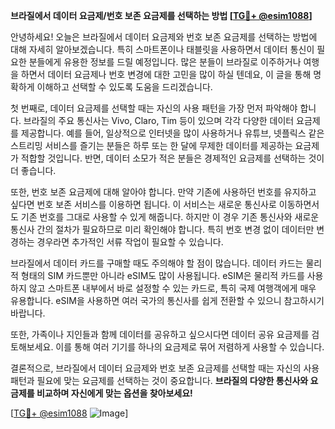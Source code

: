 **브라질에서 데이터 요금제/번호 보존 요금제를 선택하는 방법 [[TG💪+ @esim1088](https://t.me/s/esim1088)]**

안녕하세요! 오늘은 브라질에서 데이터 요금제와 번호 보존 요금제를 선택하는 방법에 대해 자세히 알아보겠습니다. 특히 스마트폰이나 태블릿을 사용하면서 데이터 통신이 필요한 분들에게 유용한 정보를 드릴 예정입니다. 많은 분들이 브라질로 이주하거나 여행을 하면서 데이터 요금제나 번호 변경에 대한 고민을 많이 하실 텐데요, 이 글을 통해 명확하게 이해하고 선택할 수 있도록 도움을 드리겠습니다.

첫 번째로, 데이터 요금제를 선택할 때는 자신의 사용 패턴을 가장 먼저 파악해야 합니다. 브라질의 주요 통신사는 Vivo, Claro, Tim 등이 있으며 각각 다양한 데이터 요금제를 제공합니다. 예를 들어, 일상적으로 인터넷을 많이 사용하거나 유튜브, 넷플릭스 같은 스트리밍 서비스를 즐기는 분들은 하루 또는 한 달에 무제한 데이터를 제공하는 요금제가 적합할 것입니다. 반면, 데이터 소모가 적은 분들은 경제적인 요금제를 선택하는 것이 더 좋습니다.

또한, 번호 보존 요금제에 대해 알아야 합니다. 만약 기존에 사용하던 번호를 유지하고 싶다면 번호 보존 서비스를 이용하면 됩니다. 이 서비스는 새로운 통신사로 이동하면서도 기존 번호를 그대로 사용할 수 있게 해줍니다. 하지만 이 경우 기존 통신사와 새로운 통신사 간의 절차가 필요하므로 미리 확인해야 합니다. 특히 번호 변경 없이 데이터만 변경하는 경우라면 추가적인 서류 작업이 필요할 수 있습니다.

브라질에서 데이터 카드를 구매할 때도 주의해야 할 점이 많습니다. 데이터 카드는 물리적 형태의 SIM 카드뿐만 아니라 eSIM도 많이 사용됩니다. eSIM은 물리적 카드를 사용하지 않고 스마트폰 내부에서 바로 설정할 수 있는 카드로, 특히 국제 여행객에게 매우 유용합니다. eSIM을 사용하면 여러 국가의 통신사를 쉽게 전환할 수 있으니 참고하시기 바랍니다.

또한, 가족이나 지인들과 함께 데이터를 공유하고 싶으시다면 데이터 공유 요금제를 검토해보세요. 이를 통해 여러 기기를 하나의 요금제로 묶어 저렴하게 사용할 수 있습니다.

결론적으로, 브라질에서 데이터 요금제와 번호 보존 요금제를 선택할 때는 자신의 사용 패턴과 필요에 맞는 요금제를 선택하는 것이 중요합니다. **브라질의 다양한 통신사와 요금제를 비교하며 자신에게 맞는 옵션을 찾아보세요!** 

[[TG💪+ @esim1088](https://t.me/s/esim1088) ![Image](https://i.postimg.cc/Y0z9fWf4/image.png)]
